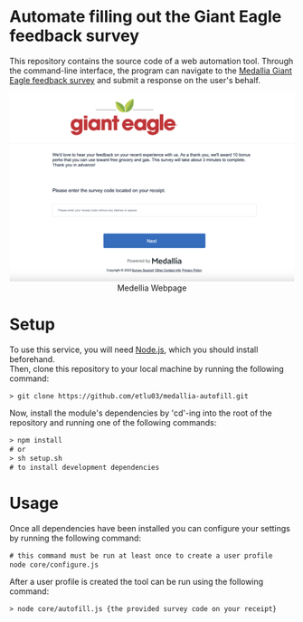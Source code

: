 # Automate filling out the Giant Eagle feedback survey
This repository contains the source code of a web automation tool. Through the command-line interface, the program can navigate to the [Medallia Giant Eagle feedback survey](https://survey3.medallia.com/ge) and submit a response on the user's behalf.

<p align="center">
<img src = docs/medallia.com.png>
Medellia Webpage
</p>

# Setup
To use this service, you will need [Node.js](https://nodejs.org/en), which you should install beforehand. <br>
Then, clone this repository to your local machine by running the following command:
```shell
> git clone https://github.com/etlu03/medallia-autofill.git
```
Now, install the module's dependencies by 'cd'-ing into the root of the repository and running one of the following commands:
```shell
> npm install
# or
> sh setup.sh
# to install development dependencies
```

# Usage
Once all dependencies have been installed you can configure your settings by running the following command:
```shell
# this command must be run at least once to create a user profile
node core/configure.js
```
After a user profile is created the tool can be run using the following command:
```shell
> node core/autofill.js {the provided survey code on your receipt}
```
